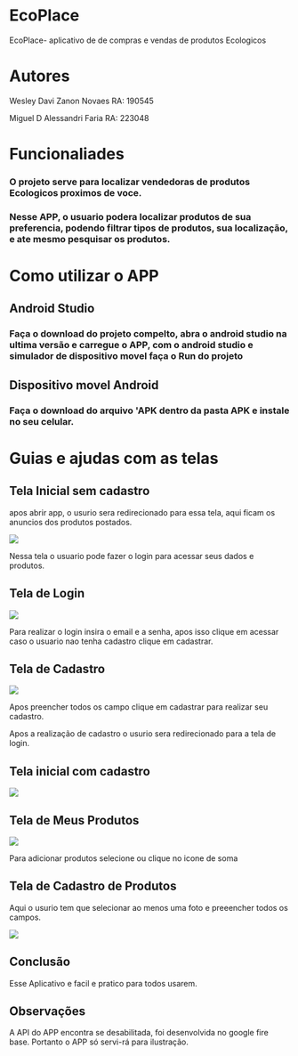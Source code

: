 
# EcoPlace
EcoPlace- aplicativo de de compras e vendas de produtos Ecologicos

# Autores
Wesley Davi Zanon Novaes RA: 190545

Miguel D Alessandri Faria RA: 223048




# Funcionaliades
### O projeto serve para localizar vendedoras de produtos Ecologicos proximos de voce.
### Nesse APP, o usuario podera localizar produtos de sua preferencia, podendo filtrar tipos de produtos, sua localização, e ate mesmo pesquisar os produtos.


# Como utilizar o APP

## Android Studio

### Faça o download do projeto compelto, abra o android studio na ultima versão e carregue o APP, com o android studio e simulador de dispositivo movel faça o Run do projeto

## Dispositivo movel Android
### Faça o download do arquivo 'APK dentro da pasta APK e instale no seu celular.



# Guias e ajudas com as telas

## Tela Inicial sem cadastro
apos abrir app, o usurio sera redirecionado para essa tela, aqui ficam os anuncios dos produtos postados.

![](https://raw.githubusercontent.com/WesleyZanon/EcoPlace/master/imagens%20git/home%20sem%20login.PNG?token=GHSAT0AAAAAABZY7FQARFV7K7NRE72YPY2IY4L5SWQ)
  
Nessa tela o usuario pode fazer o login para acessar seus dados e produtos.


## Tela de Login

![](https://raw.githubusercontent.com/WesleyZanon/EcoPlace/master/imagens%20git/login.png?token=GHSAT0AAAAAABZY7FQB5CIV65S4XSGPSAO6Y4L5S5Q)

Para realizar o login insira o email e a senha, apos isso clique em acessar caso o usuario nao tenha cadastro clique em cadastrar.

## Tela de Cadastro
![](https://raw.githubusercontent.com/WesleyZanon/EcoPlace/master/imagens%20git/cadastro.PNG?token=GHSAT0AAAAAABZY7FQAXGYWWPFPDW5RYP46Y4L5SMQ)



Apos preencher todos os campo clique em cadastrar para realizar seu cadastro.

Apos a realização de cadastro o usurio sera redirecionado para a tela de login.

## Tela inicial com cadastro
![](https://raw.githubusercontent.com/WesleyZanon/EcoPlace/master/imagens%20git/Home%20com%20login.PNG?token=GHSAT0AAAAAABZY7FQB5ZWBTMG4GKV3RLN4Y4L5SGQ)

## Tela de Meus Produtos
![](https://raw.githubusercontent.com/WesleyZanon/EcoPlace/master/imagens%20git/meus%20o.png?token=GHSAT0AAAAAABZY7FQBANH4UWZHOABJLD4MY4L5S7Q)

Para adicionar produtos selecione ou clique no icone de soma

## Tela de Cadastro de Produtos

Aqui o usurio tem que selecionar ao menos uma foto e preeencher todos os campos.

![](https://raw.githubusercontent.com/WesleyZanon/EcoPlace/master/imagens%20git/CADASTRAR%20PRODUTO.PNG?token=GHSAT0AAAAAABZY7FQACUAABDVKQC77K6TKY4L5Q6Q)

## Conclusão
Esse Aplicativo e facil e pratico para todos usarem.

## Observações
A API do APP encontra se desabilitada, foi desenvolvida no google fire base.
Portanto o APP só servi-rá para ilustração.


